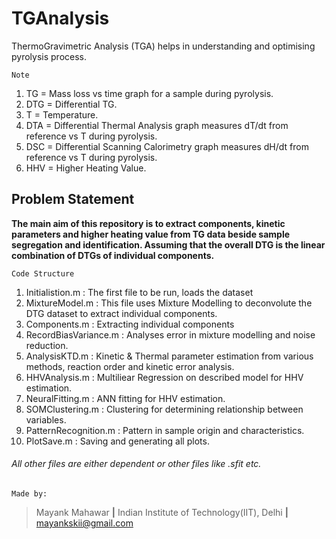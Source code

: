 # TGAnalysis
ThermoGravimetric Analysis (TGA) helps in understanding and optimising pyrolysis process.

    Note
1.  TG = Mass loss vs time graph for a sample during pyrolysis.
2.  DTG = Differential TG.
3.  T = Temperature.
4.  DTA = Differential Thermal Analysis graph measures dT/dt from reference vs T during pyrolysis.
5.  DSC = Differential Scanning Calorimetry graph measures dH/dt from reference vs T during pyrolysis.
6.  HHV = Higher Heating Value.

## Problem Statement
   **The main aim of this repository is to extract components, kinetic parameters and higher heating value from TG data beside sample segregation and identification. Assuming that the overall DTG is the linear combination of DTGs of individual components.**

    Code Structure
1.  Initialistion.m : The first file to be run, loads the dataset
2.  MixtureModel.m : This file uses Mixture Modelling to deconvolute the DTG dataset to extract individual components.
3.  Components.m : Extracting individual components
4.  RecordBiasVariance.m : Analyses error in mixture modelling and noise reduction.
5.  AnalysisKTD.m : Kinetic & Thermal parameter estimation from various methods, reaction order and kinetic error analysis.
6.  HHVAnalysis.m : Multiliear Regression on described model for HHV estimation.
7.  NeuralFitting.m : ANN fitting for HHV estimation.
8.  SOMClustering.m : Clustering for determining relationship between variables.
9.  PatternRecognition.m : Pattern in sample origin and characteristics.
10. PlotSave.m : Saving and generating all plots.

###### All other files are either dependent or other files like .sfit etc.

    Made by:
> Mayank Mahawar **|** Indian Institute of Technology(IIT), Delhi **|** mayankskii@gmail.com
